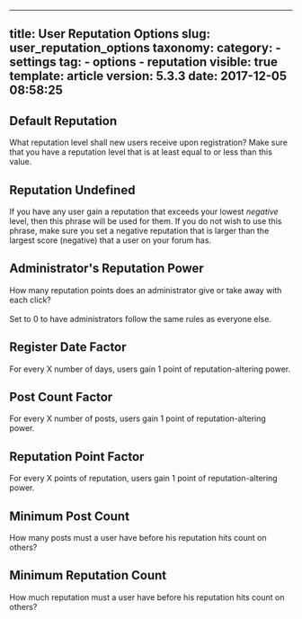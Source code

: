 
---
title: User Reputation Options
slug: user_reputation_options
taxonomy:
    category:
        - settings
    tag:
        - options
        - reputation
visible: true
template: article
version: 5.3.3
date: 2017-12-05 08:58:25
---

## Default Reputation
What reputation level shall new users receive upon registration?  Make sure that you have a reputation level that is at least equal to or less than this value.

## Reputation Undefined
If you have any user gain a reputation that exceeds your lowest <em>negative</em> level, then this phrase will be used for them.  If you do not wish to use this phrase, make sure you set a negative reputation that is larger than the largest score (negative) that a user on your forum has.

## Administrator's Reputation Power
How many reputation points does an administrator give or take away with each click?<br />
<br />Set to 0 to have administrators follow the same rules as everyone else.

## Register Date Factor
For every X number of days, users gain 1 point of reputation-altering power.

## Post Count Factor
For every X number of posts, users gain 1 point of reputation-altering power.

## Reputation Point Factor
For every X points of reputation, users gain 1 point of reputation-altering power.

## Minimum Post Count
How many posts must a user have before his reputation hits count on others?

## Minimum Reputation Count
How much reputation must a user have before his reputation hits count on others?



